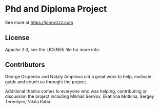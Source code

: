 # Phd and Diploma Project

See more at https://jonnyzzz.com

## License

Apache 2.0, see the LICENSE file for more info.

## Contributors

George Osipenko and Nataly Ampilova did a great work to help, motivate, guide and couch us throught the project. 

Additional thanks comes to everyone who was helping, contributing or discussion the project including Mikhail Senkov, Ekatirina Motkina, Sergey Terentyev, Nikita Raba

